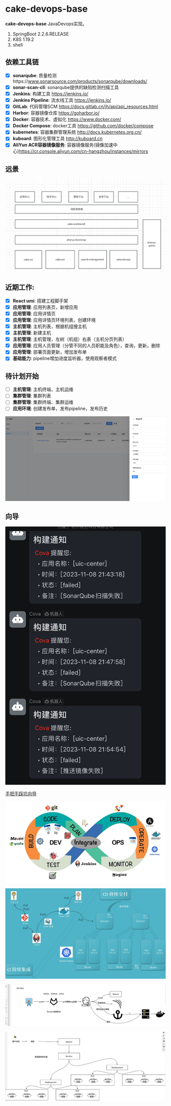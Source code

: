 # cake-devops-base

**cake-devops-base** JavaDevops实现。

1. SpringBoot 2.2.6.RELEASE
2. K8S 1.19.2
3. shell

## 依赖工具链

- [x] **sonarqube**: 质量检测https://www.sonarsource.com/products/sonarqube/downloads/
- [x] **sonar-scan-cli**: sonarqube提供的缺陷检测扫描工具
- [x] **Jenkins**: 构建工具 https://jenkins.io/
- [x] **Jenkins Pipeline**: 流水线工具 https://jenkins.io/
- [x] **GitLab**: 代码管理SCM https://docs.gitlab.cn/jh/api/api_resources.html
- [x] **Harbor**: 容器镜像仓库 https://goharbor.io/
- [x] **Docker**: 容器技术、虚拟化 https://www.docker.com/
- [x] **Docker Compose**: docker工具 https://github.com/docker/compose
- [x] **kubernetes**: 容器集群管理系统 http://docs.kubernetes.org.cn/
- [x] **kuboard**: 图形化管理工具 http://kuboard.cn
- [x] **AliYun ACR容器镜像服务**: 容器镜像服务(镜像加速中心)https://cr.console.aliyun.com/cn-hangzhou/instances/mirrors

## 远景

![ROBOT](https://github.com/WXzhongwang/cake-devops-base/blob/main/images/future.png)

## 近期工作:

- [x] **React umi**: 搭建工程脚手架
- [x] **应用管理**: 应用列表页，新增应用
- [x] **应用管理**: 应用详情页
- [x] **应用管理**: 应用详情页环境列表，创建环境
- [x] **主机管理**: 主机列表，根据机组搜主机
- [x] **主机管理**: 新建主机
- [x] **主机管理**: 主机管理，左树（机组）右表（主机分页列表）
- [x] **应用管理**: 应用人员管理（分管不同的人员职能及角色），查询，更新，删除
- [x] **应用管理**: 部署页面更新，增加发布单
- [x] **基础能力**: pipeline增加进度监听器，使用观察者模式

## 待计划开始

- [ ] **主机管理**: 主机终端，主机运维
- [ ] **集群管理**: 集群列表
- [ ] **集群管理**: 集群终端、集群运维
- [ ] **应用环境**: 创建发布单，发布pipeline，发布历史

![ROBOT](https://github.com/WXzhongwang/cake-devops-base/blob/main/images/web.jpg)

## 向导

![ROBOT](https://github.com/WXzhongwang/cake-devops-base/blob/main/images/img.png)

[手把手踩坑向导](https://github.com/WXzhongwang/cake-devops-base/blob/main/README_GUIDE.md)

![CICD](https://github.com/WXzhongwang/cake-devops-base/blob/main/images/2021-11-23_175935.png)

![核心业务](https://github.com/WXzhongwang/cake-devops-base/blob/main/images/image-20211125154112097.png)

![DEVOPS](https://github.com/WXzhongwang/cake-devops-base/blob/main/images/devops.jpg)

![K8S](https://github.com/WXzhongwang/cake-devops-base/blob/main/images/k8s%E7%AE%80%E5%8D%95%E7%90%86%E8%A7%A3.jpg)
